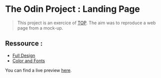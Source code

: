 # The Odin Project : Landing Page

> This project is an exercice of [TOP](https://www.theodinproject.com/about).
> The aim was to reproduce a web page from a mock-up.

## Ressource :
- [Full Design](https://cdn.statically.io/gh/TheOdinProject/curriculum/81a5d553f4073e593d23a6ab00d50eef8620796d/foundations/html_css/project/imgs/01.png)
- [Color and Fonts](https://cdn.statically.io/gh/TheOdinProject/curriculum/81a5d553f4073e593d23a6ab00d50eef8620796d/foundations/html_css/project/imgs/02.png)

You can find a live preview [here](leobessin.github.io/odin-landing-page).